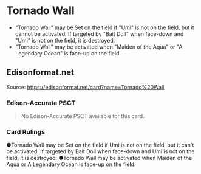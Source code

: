 # Tornado Wall

*   "Tornado Wall" may be Set on the field if "Umi" is not on the field, but it cannot be activated. If targeted by "Bait Doll" when face-down and "Umi" is not on the field, it is destroyed.
*   "Tornado Wall" may be activated when "Maiden of the Aqua" or "A Legendary Ocean" is face-up on the field.

## Edisonformat.net

Source: https://edisonformat.net/card?name=Tornado%20Wall

### Edison-Accurate PSCT

> No Edison-Accurate PSCT available for this card.

### Card Rulings

●Tornado Wall may be Set on the field if Umi is not on the field, but it can't be activated. If targeted by Bait Doll when face-down and Umi is not on the field, it is destroyed.
●Tornado Wall may be activated when Maiden of the Aqua or A Legendary Ocean is face-up on the field.
            